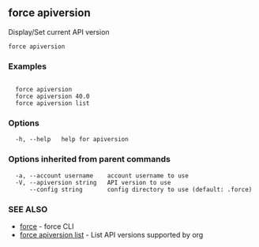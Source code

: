 ## force apiversion

Display/Set current API version

```
force apiversion
```

### Examples

```

  force apiversion
  force apiversion 40.0
  force apiversion list

```

### Options

```
  -h, --help   help for apiversion
```

### Options inherited from parent commands

```
  -a, --account username    account username to use
  -V, --apiversion string   API version to use
      --config string       config directory to use (default: .force)
```

### SEE ALSO

* [force](force.md)	 - force CLI
* [force apiversion list](force_apiversion_list.md)	 - List API versions supported by org

